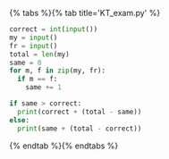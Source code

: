 {% tabs %}{% tab title='KT_exam.py' %}

```py
correct = int(input())
my = input()
fr = input()
total = len(my)
same = 0
for m, f in zip(my, fr):
  if m == f:
    same += 1

if same > correct:
  print(correct + (total - same))
else:
  print(same + (total - correct))
```

{% endtab %}{% endtabs %}
